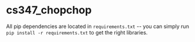 # cs347_chopchop
All pip dependencies are located in `requirements.txt` -- you can simply run `pip install -r requirements.txt` to get the right libraries.
